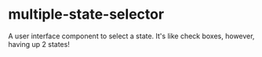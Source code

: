 multiple-state-selector
=======================

A user interface component to select a state. It's like check boxes, however, having up 2 states!

